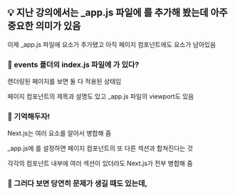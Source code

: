 ## 💡 지난 강의에서는 \_app.js 파일에 <Head>를 추가해 봤는데 아주 중요한 의미가 있음

이제 \_app.js 파일에 <Head> 요소가 추가됐고 아직 페이지 컴포넌트에도 <Head> 요소가 남아있음

### 📌 events 폴더의 index.js 파일에 <Head>가 있다?

렌더링된 페이지를 보면 둘 다 적용된 상태임

페이지 컴포넌트의 제목과 설명도 있고 \_app.js 파일의 viewport도 있음

### 📌 기억해두자!

Next.js는 여러 <Head> 요소를 알아서 병합해 줌

\_app.js에 <Head>를 설정하면 페이지 컴포넌트의 또 다른 <Head> 섹션과 합쳐진다는 것

각각의 컴포넌트 내부에 여러 <Head> 섹션이 있더라도 Next.js가 전부 병합해 줌

### 🚫 그러다 보면 당연히 문제가 생길 때도 있는데,

<title>을 추가해 보면 이제 위아래로 두 개의 <title>이 생긴다?

- Next.js는 자동으로 <Head> 섹션을 병합하고 이런 충돌도 해결해줌
- 여러 <title>을 추가하고 이벤트 페이지를 새로 고치면 여러 개가 아닌 하나의 <title>만 표시됨
- 같은 요소가 여럿 있다면 최근 요소만 반영
- 위아래 두 개의 <title> 중에선 아래쪽 <title>이 우선
- name 속성이 있는 <meta> 요소도 동일하게 취급됨

어떤 <Head> 콘텐츠에 <title>도 없고 <meta> 요소의 name 속성도 없지만 <meta> 요소의 다른 속성은 포함되어 있다고 생각해보자

- 그럼 여기에 description과 같은 수동 키(key)를 추가함으로써 두 요소가 충돌하진 않나 확인할 수 있음
- 아까처럼 마지막에 쓴 요소가 우선이 될 거고 여기 있는 다른 <Head>는 중복 코드

### 📌 이 부분도 중요함

다른 걸로 덮어쓰지만 않는다면 **\_app.js의 <Head> 섹션에서 모든 페이지에 통용되는 제목을 정의할 수도 있다는 뜻**

그럼 여기에다 모든 페이지에 통용될 제목과 설명을 작성해주자!

- 이 데이터는 페이지 고유 데이터로 덮어쓸 수 있고 고유 데이터가 없을 시 이 통용 데이터가 들어갈 것

이 통용 <Head> 설정을 끝내고 All Events 페이지를 새로 고치면 통용 데이터가 확인되지 않는다?

- 이 페이지에는 페이지 고유 데이터가 있어서 통용 데이터를 오버라이드하기 때문
- 페이지 컴포넌트는 애플리케이션 컴포넌트보다 나중에 렌더링되므로 뒤에 렌더링되는 페이지 컴포넌트의 <Head> 섹션이 우선 표시되는 것
